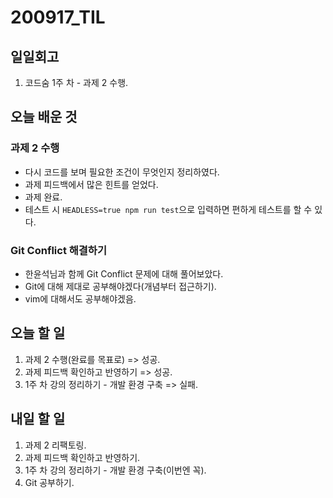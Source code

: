 # 200917_TIL

## 일일회고

1. 코드숨 1주 차 - 과제 2 수행.

## 오늘 배운 것

### 과제 2 수행

- 다시 코드를 보며 필요한 조건이 무엇인지 정리하였다.
- 과제 피드백에서 많은 힌트를 얻었다.
- 과제 완료.
- 테스트 시 `HEADLESS=true npm run test`으로 입력하면 편하게 테스트를 할 수 있다.

### Git Conflict 해결하기

- 한윤석님과 함께 Git Conflict 문제에 대해 풀어보았다.
- Git에 대해 제대로 공부해야겠다(개념부터 접근하기).
- vim에 대해서도 공부해야겠음.

## 오늘 할 일

1. 과제 2 수행(완료를 목표로) => 성공.
2. 과제 피드백 확인하고 반영하기 => 성공.
3. 1주 차 강의 정리하기 - 개발 환경 구축 => 실패.

## 내일 할 일

1. 과제 2 리팩토링.
2. 과제 피드백 확인하고 반영하기.
3. 1주 차 강의 정리하기 - 개발 환경 구축(이번엔 꼭).
4. Git 공부하기.